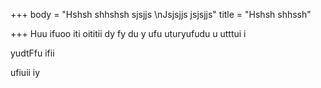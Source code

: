 +++
body = "Hshsh shhshsh sjsjjs \nJsjsjjs jsjsjjs"
title = "Hshsh shhssh"

+++
Huu ifuoo iti oititii dy fy du y ufu uturyufudu u utttui i 

yudtFfu ifii

ufiuii iy